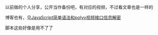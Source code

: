 以前做的个人分享，公开当作备份吧，有对应的视频，不过看文章也是一样的

博客也有，见[JavaScript简单语法和polyv视频接口信息解密](https://blog.weimo.info/archives/597/)

脚本这些好像是用不了了